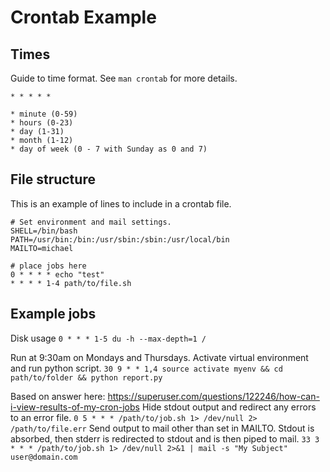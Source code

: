 # Crontab Example

## Times
Guide to time format. See `man crontab` for more details.
```
* * * * *

* minute (0-59)
* hours (0-23)
* day (1-31)
* month (1-12)
* day of week (0 - 7 with Sunday as 0 and 7)
```

## File structure

This is an example of lines to include in a crontab file.
```
# Set environment and mail settings.
SHELL=/bin/bash
PATH=/usr/bin:/bin:/usr/sbin:/sbin:/usr/local/bin
MAILTO=michael

# place jobs here
0 * * * * echo "test"
* * * * 1-4 path/to/file.sh
```

## Example jobs
Disk usage
`0 * * * 1-5 du -h --max-depth=1 /`

Run at 9:30am on Mondays and Thursdays. Activate virtual environment and run python script.
`30 9 * * 1,4 source activate myenv && cd path/to/folder && python report.py`

Based on answer here: https://superuser.com/questions/122246/how-can-i-view-results-of-my-cron-jobs
Hide stdout output and redirect any errors to an error file. 
`0 5 * * * /path/to/job.sh 1> /dev/null 2> /path/to/file.err`
Send output to mail other than set in MAILTO. Stdout is absorbed, then stderr is redirected to stdout and is then piped to mail.
`33 3 * * * /path/to/job.sh 1> /dev/null 2>&1 | mail -s "My Subject" user@domain.com`
